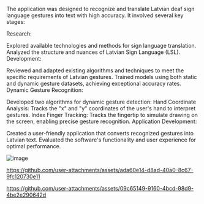 The application was designed to recognize and translate Latvian deaf sign language gestures into text with high accuracy. It involved several key stages:

Research:

Explored available technologies and methods for sign language translation.
Analyzed the structure and nuances of Latvian Sign Language (LSL).
Development:

Reviewed and adapted existing algorithms and techniques to meet the specific requirements of Latvian gestures.
Trained models using both static and dynamic gesture datasets, achieving exceptional accuracy rates.
Dynamic Gesture Recognition:

Developed two algorithms for dynamic gesture detection:
Hand Coordinate Analysis: Tracks the "x" and "y" coordinates of the user's hand to interpret gestures.
Index Finger Tracking: Tracks the fingertip to simulate drawing on the screen, enabling precise gesture recognition.
Application Development:

Created a user-friendly application that converts recognized gestures into Latvian text.
Evaluated the software's functionality and user experience for optimal performance.

![image](https://github.com/user-attachments/assets/20f677db-1497-4cf5-8301-d5a9da2d0563)


https://github.com/user-attachments/assets/ada60e14-d8ad-40a0-8c67-9fc120730e11



https://github.com/user-attachments/assets/09c65149-9160-4bcd-98d9-4be2e290642d

